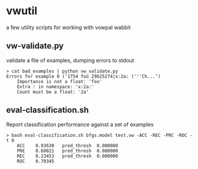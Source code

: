 vwutil
======

a few utility scripts for working with vowpal wabbit


## vw-validate.py

validate a file of examples, dumping errors to stdout

    > cat bad_examples | python vw_validate.py
    Errors for example 0 ('1754 foo 29625274|x:2a: ('''Ch...’)
        Importance is not a float: 'foo'
        Extra : in namespace: 'x:2a:'
        Count must be a float: '2a'

## eval-classification.sh

Report classification performance against a set of examples

    > bash eval-classification.sh bfgs.model test.vw -ACC -REC -PRC -ROC -t 0
        ACC    0.93630   pred_thresh  0.000000
        PRE    0.60821   pred_thresh  0.000000
        REC    0.23453   pred_thresh  0.000000
        ROC    0.70345
